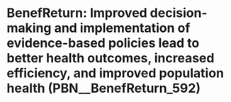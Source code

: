 # BenefReturn: __Improved decision-making and implementation of evidence-based policies lead to better health outcomes, increased efficiency, and improved population health__ (PBN__BenefReturn_592)

